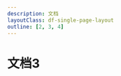 ```yaml
---
description: 文档
layoutClass: df-single-page-layout
outline: [2, 3, 4]
---
```


<style src="../components/df-common/index.scss"></style>

# 文档3

